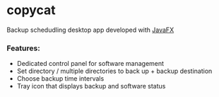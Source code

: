 # copycat

Backup schedudling desktop app developed with [JavaFX](https://github.com/openjdk/jfx)

### Features:

- Dedicated control panel for software management
- Set directory / multiple directories to back up + backup destination
- Choose backup time intervals
- Tray icon that displays backup and software status
